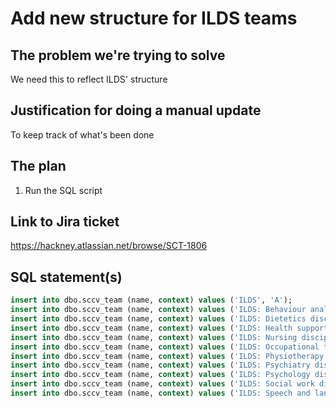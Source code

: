 # Add new structure for ILDS teams

## The problem we're trying to solve

We need this to reflect ILDS' structure

## Justification for doing a manual update

To keep track of what's been done

## The plan

1. Run the SQL script

## Link to Jira ticket

https://hackney.atlassian.net/browse/SCT-1806

## SQL statement(s)

```sql
insert into dbo.sccv_team (name, context) values ('ILDS', 'A');
insert into dbo.sccv_team (name, context) values ('ILDS: Behaviour analysis discipline', 'A');
insert into dbo.sccv_team (name, context) values ('ILDS: Dietetics discipline', 'A');
insert into dbo.sccv_team (name, context) values ('ILDS: Health support discipline', 'A');
insert into dbo.sccv_team (name, context) values ('ILDS: Nursing discipline', 'A');
insert into dbo.sccv_team (name, context) values ('ILDS: Occupational therapy discipline', 'A');
insert into dbo.sccv_team (name, context) values ('ILDS: Physiotherapy discipline', 'A');
insert into dbo.sccv_team (name, context) values ('ILDS: Psychiatry discipline', 'A');
insert into dbo.sccv_team (name, context) values ('ILDS: Psychology discipline', 'A');
insert into dbo.sccv_team (name, context) values ('ILDS: Social work discipline', 'A');
insert into dbo.sccv_team (name, context) values ('ILDS: Speech and language therapy discipline', 'A');
```